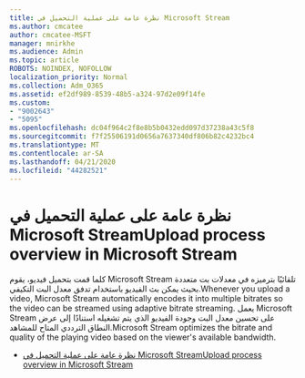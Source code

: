 ```yaml
---
title: نظرة عامة على عملية التحميل في Microsoft Stream
ms.author: cmcatee
author: cmcatee-MSFT
manager: mnirkhe
ms.audience: Admin
ms.topic: article
ROBOTS: NOINDEX, NOFOLLOW
localization_priority: Normal
ms.collection: Adm_O365
ms.assetid: ef2df989-8539-48b5-a324-97d2e09f14fe
ms.custom:
- "9002643"
- "5095"
ms.openlocfilehash: dc04f964c2f8e8b5b0432edd097d37238a43c5f8
ms.sourcegitcommit: f7f25506191d0656a7637340df806b82c4232bc4
ms.translationtype: MT
ms.contentlocale: ar-SA
ms.lasthandoff: 04/21/2020
ms.locfileid: "44282521"
---
```

# <a name="upload-process-overview-in-microsoft-stream"></a><span data-ttu-id="98951-102">نظرة عامة على عملية التحميل في Microsoft Stream</span><span class="sxs-lookup"><span data-stu-id="98951-102">Upload process overview in Microsoft Stream</span></span>

<span data-ttu-id="98951-103">كلما قمت بتحميل فيديو، يقوم Microsoft Stream تلقائيًا بترميزه في معدلات بت متعددة بحيث يمكن بث الفيديو باستخدام تدفق معدل البت التكيفي.</span><span class="sxs-lookup"><span data-stu-id="98951-103">Whenever you upload a video, Microsoft Stream automatically encodes it into multiple bitrates so the video can be streamed using adaptive bitrate streaming.</span></span> <span data-ttu-id="98951-104">يعمل Microsoft Stream على تحسين معدل البت وجودة الفيديو الذي يتم تشغيله استنادًا إلى عرض النطاق الترددي المتاح للمشاهد.</span><span class="sxs-lookup"><span data-stu-id="98951-104">Microsoft Stream optimizes the bitrate and quality of the playing video based on the viewer's available bandwidth.</span></span>

- [<span data-ttu-id="98951-105">نظرة عامة على عملية التحميل في Microsoft Stream</span><span class="sxs-lookup"><span data-stu-id="98951-105">Upload process overview in Microsoft Stream</span></span>](https://docs.microsoft.com/stream/upload-process-overview)
